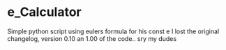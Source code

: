 # e_Calculator
Simple python script using eulers formula for his const e
I lost the original changelog, version 0.10 an 1.00 of the code..
sry my dudes

